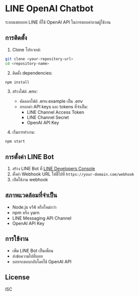 # LINE OpenAI Chatbot

ระบบแชทบอท LINE ที่ใช้ OpenAI API ในการตอบคำถามผู้ใช้งาน

## การติดตั้ง

1. Clone โปรเจกต์:
```bash
git clone <your-repository-url>
cd <repository-name>
```

2. ติดตั้ง dependencies:
```bash
npm install
```

3. สร้างไฟล์ .env:
   - คัดลอกไฟล์ .env.example เป็น .env
   - กรอกค่า API keys และ tokens ที่จำเป็น:
     - LINE Channel Access Token
     - LINE Channel Secret
     - OpenAI API Key

4. เริ่มการทำงาน:
```bash
npm start
```

## การตั้งค่า LINE Bot

1. สร้าง LINE Bot ที่ [LINE Developers Console](https://developers.line.biz/console/)
2. ตั้งค่า Webhook URL ให้ชี้ไปที่ `https://your-domain.com/webhook`
3. เปิดใช้งาน webhook

## สภาพแวดล้อมที่จำเป็น

- Node.js v14 หรือใหม่กว่า
- npm หรือ yarn
- LINE Messaging API Channel
- OpenAI API Key

## การใช้งาน

- เพิ่ม LINE Bot เป็นเพื่อน
- ส่งข้อความไปที่บอท
- บอทจะตอบกลับโดยใช้ OpenAI API

## License

ISC
